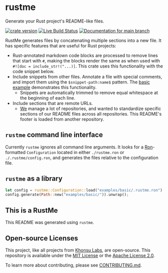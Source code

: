 # rustme

Generate your Rust project's README-like files.

[![crate version](https://img.shields.io/crates/v/rustme.svg)](https://crates.io/crates/rustme)
[![Live Build Status](https://img.shields.io/github/workflow/status/khonsulabs/rustme/Tests/main)](https://github.com/khonsulabs/rustme/actions?query=workflow:Tests)
[![Documentation for `main` branch](https://img.shields.io/badge/docs-main-informational)](https://khonsulabs.github.io/rustme/main/rustme/)

RustMe generates files by concatenating multiple sections into a new file. It has specific features that are useful for Rust projects:

- Rust-annotated markdown code blocks are processed to remove lines that start with `#`, making the blocks render the same as when used with `#![doc = include_str!("...)]`. This crate uses this functionality with the code snippet below.
- Include snippets from other files. Annotate a file with special comments, and import them using the `$snippet-path:name$` pattern. The [basic example](./examples/basic/main.rs) demonstrates this functionality.
  - Snippets are automatically trimmed to remove equal whitespace at the beginning of each line.
- Include sections that are remote URLs.
  - [We](https://khonsulabs.com) manage a lot of repositories, and wanted to standardize specific sections of our README files across all repositories. This README's footer is loaded from another repository.

## `rustme` command line interface

Currently `rustme` ignores all command line arguments. It looks for a
[Ron](https://github.com/ron-rs/ron)-formatted `Configuration` located in either
`./rustme.ron` or `./.rustme/config.ron`, and generates the files relative to
the configuration file.

## `rustme` as a library

```rust
let config = rustme::Configuration::load("examples/basic/.rustme.ron").unwrap();
config.generate(Path::new("examples/basic/")).unwrap();
```

## This is a RustMe

This README was generated using `rustme`.

## Open-source Licenses

This project, like all projects from [Khonsu Labs](https://khonsulabs.com/), are
open-source. This repository is available under the [MIT License](./LICENSE-MIT)
or the [Apache License 2.0](./LICENSE-APACHE).

To learn more about contributing, please see [CONTRIBUTING.md](./CONTRIBUTING.md).
